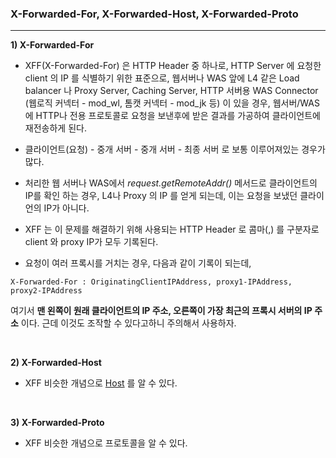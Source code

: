 ### X-Forwarded-For, X-Forwarded-Host, X-Forwarded-Proto

***

__1) X-Forwarded-For__

  - XFF(X-Forwarded-For) 은 HTTP Header 중 하나로, HTTP Server 에 요청한 client 의 IP 를 식별하기 위한 표준으로, 웹서버나 WAS 앞에 L4 같은 Load balancer 나 
  Proxy Server, Caching Server, HTTP 서버용 WAS Connector (웹로직 커넥터 - mod_wl, 톰캣 커넥터 - mod_jk 등) 이 있을 경우, 웹서버/WAS 에 HTTP나 전용 프로토콜로 요청을 보낸후에
  받은 결과를 가공하여 클라이언트에 재전송하게 된다. 
  
  - 클라이언트(요청) - 중개 서버 - 중개 서버 - 최종 서버 로 보통 이루어져있는 경우가 많다.
  
  - 처리한 웹 서버나 WAS에서 _request.getRemoteAddr()_ 메서드로 클라이언트의 IP를 확인 하는 경우, L4나 Proxy 의 IP 를 얻게 되는데, 이는 요청을 보냈던 클라이언의 IP가 아니다.

  - XFF 는 이 문제를 해결하기 위해 사용되는 HTTP Header 로 콤마(,) 를 구분자로 client 와 proxy IP가 모두 기록된다.

  - 요청이 여러 프록시를 거치는 경우, 다음과 같이 기록이 되는데,
  ```
  X-Forwarded-For : OriginatingClientIPAddress, proxy1-IPAddress, proxy2-IPAddress
  ```
  
  여기서 __맨 왼쪽이 원래 클라이언트의 IP 주소, 오른쪽이 가장 최근의 프록시 서버의 IP 주소__ 이다. 근데 이것도 조작할 수 있다고하니 주의해서 사용하자.
  
  <br>
  
__2) X-Forwarded-Host__

  - XFF 비슷한 개념으로 [Host](https://developer.mozilla.org/ko/docs/Web/HTTP/Headers/Host) 를 알 수 있다.
 
  <br> 

__3) X-Forwarded-Proto__

  - XFF 비슷한 개념으로 프로토콜을 알 수 있다.
